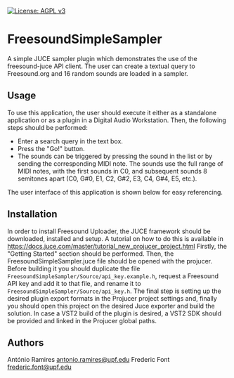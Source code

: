 [![License: AGPL v3](https://img.shields.io/badge/License-AGPL%20v3-ff69b4.svg)](http://www.gnu.org/licenses/agpl-3.0)

# FreesoundSimpleSampler
A simple JUCE sampler plugin which demonstrates the use of the freesound-juce API client. The user can create a textual query to Freesound.org and 16 random sounds are loaded in a sampler.

Usage
-------

To use this application, the user should execute it either as a standalone application or as a plugin in a Digital Audio Workstation. Then, the following steps should be performed:
* Enter a search query in the text box.
* Press the "Go!" button.
* The sounds can be triggered by pressing the sound in the list or by sending the corresponding MIDI note. The sounds use the full range of MIDI notes, with the first sounds in C0, and subsequent sounds 8 semitones apart (C0, G#0, E1, C2, G#2, E3, C4, G#4, E5, etc.). 

The user interface of this application is shown below for easy referencing.


Installation
-------

In order to install Freesound Uploader, the JUCE framework should be downloaded, installed and setup. A tutorial on how to do this is available in https://docs.juce.com/master/tutorial_new_projucer_project.html
Firstly, the "Getting Started" section should be performed. Then, the FreesoundSimpleSampler.juce file should be opened with the projucer.
Before building it you should duplicate the file `FreesoundSimpleSampler/Source/api_key.example.h`, request a Freesound API key and add it to that file, and rename it to `FreesoundSimpleSampler/Source/api_key.h`.
The final step is setting up the desired plugin export formats in the Projucer project settings and, finally you should open this project on the desired Juce exporter and build the solution.
In case a VST2 build of the plugin is desired, a VST2 SDK should be provided and linked in the Projucer global paths.

Authors
-------
António Ramires
antonio.ramires@upf.edu
Frederic Font
frederic.font@upf.edu
